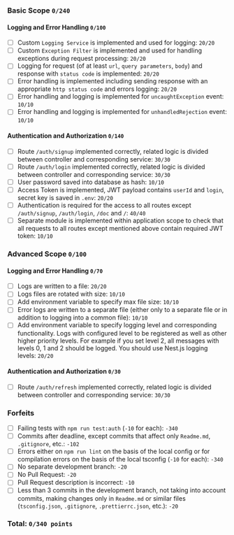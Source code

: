 ### Basic Scope `0/240`

#### Logging and Error Handling `0/100`

- [ ] Custom `Logging Service` is implemented and used for logging: `20/20`
- [ ] Custom `Exception Filter` is implemented and used for handling exceptions during request processing: `20/20`
- [ ] Logging for request (of at least `url`, `query parameters`, `body`) and response with `status code` is implemented: `20/20`
- [ ] Error handling is implemented including sending response with an appropriate `http status code` and errors logging: `20/20`
- [ ] Error handling and logging is implemented for `uncaughtException` event: `10/10`
- [ ] Error handling and logging is implemented for `unhandledRejection` event: `10/10`

#### Authentication and Authorization `0/140`

- [ ] Route `/auth/signup` implemented correctly, related logic is divided between controller and corresponding service: `30/30`
- [ ] Route `/auth/login` implemented correctly, related logic is divided between controller and corresponding service: `30/30`
- [ ] User password saved into database as hash: `10/10`
- [ ] Access Token is implemented, JWT payload contains `userId` and `login`, secret key is saved in `.env`: `20/20`
- [ ] Authentication is required for the access to all routes except `/auth/signup`, `/auth/login`, `/doc` and `/`: `40/40`
- [ ] Separate module is implemented within application scope to check that all requests to all routes except mentioned above contain required JWT token: `10/10`

### Advanced Scope `0/100`

#### Logging and Error Handling `0/70`

- [ ] Logs are written to a file: `20/20`
- [ ] Logs files are rotated with size: `10/10`
- [ ] Add environment variable to specify max file size: `10/10`
- [ ] Error logs are written to a separate file (either only to a separate file or in addition to logging into a common file): `10/10`
- [ ] Add environment variable to specify logging level and corresponding functionality. Logs with configured level to be registered as well as other higher priority levels. For example if you set level 2, all messages with levels 0, 1 and 2 should be logged. You should use Nest.js logging levels: `20/20`

#### Authentication and Authorization `0/30`

- [ ] Route `/auth/refresh` implemented correctly, related logic is divided between controller and corresponding service: `30/30`

### Forfeits

- [ ] Failing tests with `npm run test:auth` (`-10` for each): `-340`
- [ ] Commits after deadline, except commits that affect only `Readme.md`, `.gitignore`, etc.: `-102`
- [ ] Errors either on `npm run lint` on the basis of the local config or for compilation errors on the basis of the local tsconfig (`-10` for each): `-340`
- [ ] No separate development branch: `-20`
- [ ] No Pull Request: `-20`
- [ ] Pull Request description is incorrect: `-10`
- [ ] Less than 3 commits in the development branch, not taking into account commits, making changes only in `Readme.md` or similar files (`tsconfig.json`, `.gitignore`, `.prettierrc.json`, etc.): `-20`

### Total: `0/340 points`
